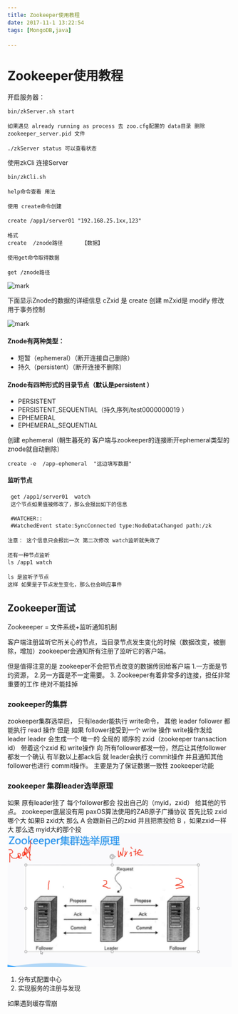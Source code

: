 ```yaml
---
title: Zookeeper使用教程
date: 2017-11-1 13:22:54
tags: [MongoDB,java]

---
```

Zookeeper使用教程
======

开启服务器：
```
bin/zkServer.sh start

如果遇见 already running as process 去 zoo.cfg配置的 data目录 删除zookeeper_server.pid 文件

./zkServer status 可以查看状态
```

使用zkCli 连接Server
```
bin/zkCli.sh

help命令查看 用法

使用 create命令创建

create /app1/server01 "192.168.25.1xx,123"

格式
create  /znode路径      【数据】

使用get命令取得数据

get /znode路径

```
![mark](http://p5uenqci6.bkt.clouddn.com/blog/180323/a358iLgm3F.png?imageslim)

下面显示Znode的数据的详细信息   cZxid 是 create 创建  mZxid是 modify 修改  用于事务控制

![mark](http://p5uenqci6.bkt.clouddn.com/blog/180323/C0eBAkg87g.png?imageslim)

#### Znode有两种类型：
- 短暂（ephemeral）（断开连接自己删除）
- 持久（persistent）（断开连接不删除）
#### Znode有四种形式的目录节点（默认是persistent ）
- PERSISTENT
- PERSISTENT_SEQUENTIAL（持久序列/test0000000019 ）
- EPHEMERAL
- EPHEMERAL_SEQUENTIAL


创建 ephemeral（朝生暮死的  客户端与zookeeper的连接断开ephemeral类型的znode就自动删除）
```
create -e  /app-ephemeral  "这边填写数据"
```


#### 监听节点
```
 get /app1/server01  watch
 这个节点如果值被修改了，那么会报出如下的信息

 #WATCHER::
 #WatchedEvent state:SyncConnected type:NodeDataChanged path:/zk

注意： 这个信息只会报出一次 第二次修改 watch监听就失效了

还有一种节点监听
ls /app1 watch

ls 是监听子节点
这样 如果是子节点发生变化，那么也会响应事件
```


## Zookeeper面试

Zookeeeper = 文件系统+监听通知机制

客户端注册监听它所关心的节点，当目录节点发生变化的时候（数据改变，被删除，增加）zookeeper会通知所有注册了监听它的客户端。

但是值得注意的是 zookeeper不会把节点改变的数据传回给客户端
1.一方面是节约资源，
2.另一方面是不一定需要。
3. Zookeeper有着非常多的连接，担任非常重要的工作 绝对不能挂掉



### zookeeper的集群
 zookeeper集群选举后， 只有leader能执行 write命令， 其他 leader follower 都能执行 read 操作
  但是 如果 follower接受到一个 write 操作 write操作发给 leader 
   leader 会生成一个 唯一的 全局的 顺序的 zxid（zookeeper transaction id） 
   带着这个zxid 和 write操作 向 所有follower都发一份，然后让其他follower都发一个确认 有半数以上都ack后 就 leader会执行 commit操作 并且通知其他follower也进行 commit操作。  主要是为了保证数据一致性
zookeeper功能

### zookeeper 集群leader选举原理
 如果 原有leader挂了  每个follower都会 投出自己的（myid，zxid） 给其他的节点。 zookeeper底层没有用 paxOS算法使用的ZAB原子广播协议
 首先比较 zxid 哪个大 如果B zxid大 那么 A 会跟新自己的zxid 并且把票投给 B ，如果zxid一样大 那么选 myid大的那个投
![](https://raw.githubusercontent.com/GuXiangFly/imagerepo/master/img20181121010846.png)
1. 分布式配置中心
2. 实现服务的注册与发现


如果遇到缓存雪崩